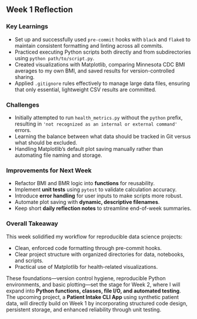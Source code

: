 ## Week 1 Reflection

### Key Learnings
- Set up and successfully used `pre-commit` hooks with `black` and `flake8` to maintain consistent formatting and linting across all commits.
- Practiced executing Python scripts both directly and from subdirectories using `python path/to/script.py`.
- Created visualizations with Matplotlib, comparing Minnesota CDC BMI averages to my own BMI, and saved results for version-controlled sharing.
- Applied `.gitignore` rules effectively to manage large data files, ensuring that only essential, lightweight CSV results are committed.

### Challenges
- Initially attempted to run `health_metrics.py` without the `python` prefix, resulting in `'not recognized as an internal or external command'` errors.
- Learning the balance between what data should be tracked in Git versus what should be excluded.
- Handling Matplotlib’s default plot saving manually rather than automating file naming and storage.

### Improvements for Next Week
- Refactor BMI and BMR logic into **functions** for reusability.
- Implement **unit tests** using `pytest` to validate calculation accuracy.
- Introduce **error handling** for user inputs to make scripts more robust.
- Automate plot saving with **dynamic, descriptive filenames**.
- Keep short **daily reflection notes** to streamline end-of-week summaries.

### Overall Takeaway
This week solidified my workflow for reproducible data science projects:  
- Clean, enforced code formatting through pre-commit hooks.  
- Clear project structure with organized directories for data, notebooks, and scripts.  
- Practical use of Matplotlib for health-related visualizations.  

These foundations—version control hygiene, reproducible Python environments, and basic plotting—set the stage for Week 2, where I will expand into **Python functions, classes, file I/O, and automated testing**. The upcoming project, a **Patient Intake CLI App** using synthetic patient data, will directly build on Week 1 by incorporating structured code design, persistent storage, and enhanced reliability through unit testing.